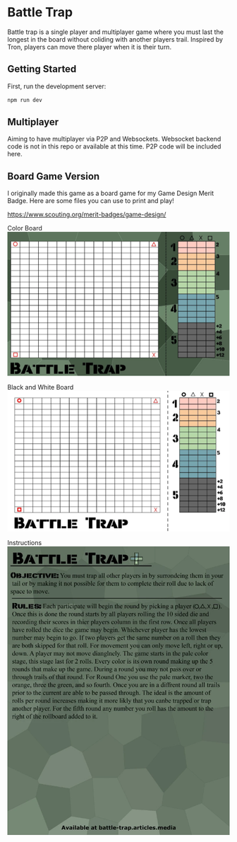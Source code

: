 # Battle Trap

Battle trap is a single player and multiplayer game where you must last the longest in the board without coliding with another players trail. Inspired by Tron, players can move there player when it is their turn. 

## Getting Started

First, run the development server:

```bash
npm run dev
```

## Multiplayer

Aiming to have multiplayer via P2P and Websockets. Websocket backend code is not in this repo or available at this time. P2P code will be included here.

## Board Game Version

I originally made this game as a board game for my Game Design Merit Badge. Here are some files you can use to print and play!

https://www.scouting.org/merit-badges/game-design/

Color Board
![Battle Trap Board](public/img/Board%20Game/board-with-background.webp)

Black and White Board
![Battle Trap Board](public/img/Board%20Game/board-without-background.webp)

Instructions
![Battle Trap Instructions](public/img/Board%20Game/Instructions.webp)